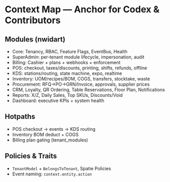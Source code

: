# Context Map — Anchor for Codex & Contributors

## Modules (nwidart)
- Core: Tenancy, RBAC, Feature Flags, EventBus, Health
- SuperAdmin: per‑tenant module lifecycle, impersonation, audit
- Billing: Cashier + plans + webhooks + enforcement
- POS: checkout, taxes/discounts, printing, shifts, refunds, offline
- KDS: stations/routing, state machine, expo, realtime
- Inventory: UOM/recipes/BOM, COGS, transfers, stocktake, waste
- Procurement: RFQ→PO→GRN/Invoice, approvals, supplier prices
- CRM, Loyalty, QR Ordering, Table Reservations, Floor Plan, Notifications
- Reports: X/Z, Daily Sales, Top SKUs, Discounts/Void
- Dashboard: executive KPIs + system health

## Hotpaths
- POS checkout → events → KDS routing
- Inventory BOM deduct + COGS
- Billing plan gating (tenant_modules)

## Policies & Traits
- `TenantModel` + `BelongsToTenant`, Spatie Policies
- Event naming: `context.entity.action`
